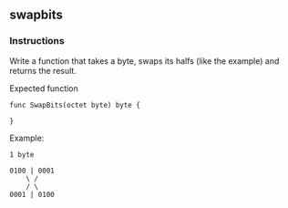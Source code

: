 ## swapbits
### Instructions
Write a function that takes a byte, swaps its halfs (like the example) and returns the result.

Expected function
```
func SwapBits(octet byte) byte {

}
```
Example:
```
1 byte

0100 | 0001
    \ /
    / \
0001 | 0100
```